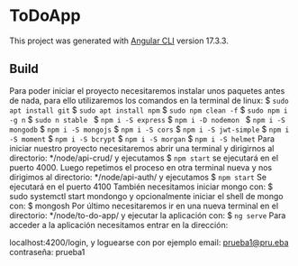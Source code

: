 # ToDoApp

This project was generated with [Angular CLI](https://github.com/angular/angular-cli) version 17.3.3.

## Build

Para poder iniciar el proyecto necesitaremos instalar unos paquetes antes de nada, para ello utilizaremos los comandos en la terminal de linux:
$ `sudo apt install git`
$ `sudo apt install npm`
$ `sudo npm clean -f`
$ `sudo npm i -g n`
$ `sudo n stable `
$ `npm i -S express`
$ `npm i -D nodemon `
$ `npm i -S mongodb`
$ `npm i -S mongojs`
$ `npm i -S cors`
$ `npm i -S jwt-simple`
$ `npm i -S moment`
$ `npm i -S bcrypt`
$ `npm i -S morgan`
$ `npm i -S helmet`
Para iniciar nuestro proyecto necesitaremos abrir una terminal y dirigirnos al directorio:
	*/node/api-crud/ y ejecutamos $ `npm start` 
se ejecutará en el puerto 4000.
Luego repetimos el proceso en otra terminal nueva y nos dirigimos al directorio: 
	*/node/api-auth/ y ejecutamos $ `npm start` 
Se ejecutará en el puerto 4100
También necesitamos iniciar mongo con:
	$ sudo systemctl start mondongo
y opcionalmente iniciar el shell de mongo con: $ mongosh
Por último necesitaremos ir en una nueva terminal en el directorio:
	*/node/to-do-app/
y ejecutar la aplicación con:
	$ `ng serve`
Para acceder a la aplicación necesitamos entrar en la dirección:


localhost:4200/login, y loguearse con por ejemplo
email: prueba1@pru.eba
contraseña: prueba1
